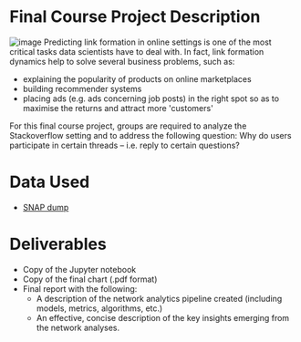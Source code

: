 Final Course Project Description
================================
![image](https://venturebeat.com/wp-content/uploads/2018/05/stack-overflow-logo.png?w=1200&strip=all)
Predicting link formation in online settings is one of the most critical tasks data scientists have to deal with. In fact, link formation dynamics help to solve several business problems, such as:

+ explaining the popularity of products on online marketplaces
+ building recommender systems 
+ placing ads (e.g. ads concerning job posts) in the right spot so as to maximise the returns and attract more 'customers'

For this final course project, groups are required to analyze the Stackoverflow setting and to address the following question: Why do users participate in certain threads – i.e. reply to certain questions?


Data Used
======
+ [SNAP dump](http://snap.stanford.edu/data/sx-stackoverflow.html)



Deliverables
======
+ Copy of the Jupyter notebook
+ Copy of the final chart (.pdf format)
+ Final report with the following:
   - A description of the network analytics pipeline created (including models, metrics, algorithms, etc.)
   - An effective, concise description of the key insights emerging from the network analyses.
